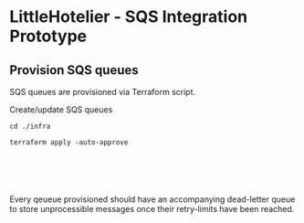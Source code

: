 LittleHotelier - SQS Integration Prototype
==================

## Provision SQS queues

SQS queues are provisioned via Terraform script.

Create/update SQS queues
```
cd ./infra

terraform apply -auto-approve






```

Every qeueue provisioned should have an accompanying dead-letter queue to store unprocessible messages once their retry-limits have been reached.

